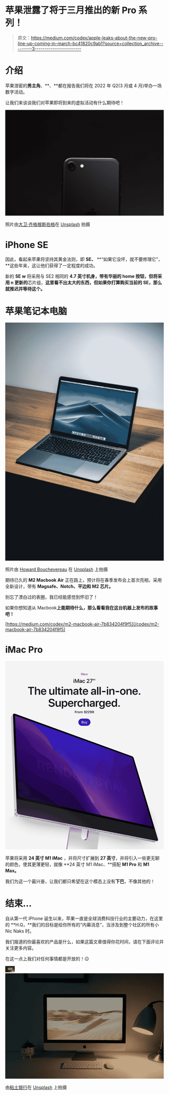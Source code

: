 # 苹果泄露了将于三月推出的新 Pro 系列！

> 原文：<https://medium.com/codex/apple-leaks-about-the-new-pro-line-up-coming-in-march-bc41820c9ab1?source=collection_archive---------3----------------------->

# 介绍

苹果泄密的**男主角**、**、**都在报告我们将在 2022 年 Q2(3 月或 4 月)举办一场数字活动。

让我们来谈谈我们对苹果即将到来的虚拟活动有什么期待吧！

![](img/905cc4b6a439709c30263a8a0074c92f.png)

照片由[大卫·齐格根斯伯格](https://unsplash.com/@davidzz?utm_source=medium&utm_medium=referral)在 [Unsplash](https://unsplash.com?utm_source=medium&utm_medium=referral) 拍摄

# iPhone SE

因此，看起来苹果将坚持其黄金法则，即 **SE、** **“如果它没坏，就不要修理它”，**这些年来，这让他们获得了一定程度的成功。

新的 **SE w** 将采用与 SE2 相同的 **4.7 英寸机身，带有华丽的 home 按钮，但将采用 **n** 更新的**芯片组，**这里看不出太大的东西，但如果你打算购买当前的 SE，那么就推迟并等待这个。**

# 苹果笔记本电脑

![](img/d427cc119fbc5a924cae61b7496460c3.png)

照片由 [Howard Bouchevereau](https://unsplash.com/@howardbouchevereau?utm_source=medium&utm_medium=referral) 在 [Unsplash](https://unsplash.com?utm_source=medium&utm_medium=referral) 上拍摄

期待已久的 **M2 Macbook Air** 正在路上，预计将在春季发布会上首次亮相，采用全新设计，带有 **Magsafe、Notch、平边和 M2 芯片。**

别忘了漂白过的表圈，我已经能感觉到怀旧了！

如果你想知道从 Macbook**上能期待什么，那么看看我在这台机器上发布的故事吧！**

[https://medium.com/codex/m2-macbook-air-7b834204f9f5](/codex/m2-macbook-air-7b834204f9f5)

# iMac Pro

![](img/0d7d034b0cbde2549396aa6f327724c7.png)

苹果将采用 **24 英寸 M1 iMac** ，并将尺寸扩展到 **27 英寸**，并将引入一些更无聊的颜色，使其更薄更轻，就像 **24 英寸 M1 iMac、**搭配 **M1 Pro** 和 **M1 Max。**

我们为这一个最兴奋，让我们都只希望在这个模态上没有**下巴**，不像其他的！

# 结束…

自从第一代 iPhone 诞生以来，苹果一直是全球消费科技行业的主要动力，在这里的 **H.Q，**我们的目标是给你所有的“内幕消息”，当涉及到整个社区的所有小 Nic Naks 时。

我们报道的你最喜欢的产品是什么，如果这篇文章值得你花时间，请在下面评论并关注更多内容。

在这一点上我们对任何事情都是开放的！😉

![](img/b5917aacf66082618558f76ec67ad975.png)![](img/236ee0d9425f063bfa1bf7855cb8d7a3.png)

由[粘土银行](https://unsplash.com/@claybanks?utm_source=medium&utm_medium=referral)在 [Unsplash](https://unsplash.com/?utm_source=medium&utm_medium=referral) 上拍摄